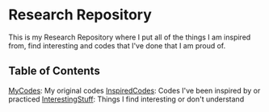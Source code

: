 # Research Repository

This is my Research Repository where I put all of the things I am inspired from, find interesting and codes that I've done that I am proud of.

## Table of Contents

[MyCodes](./MyCodes/): My original codes
[InspiredCodes](./InspiredCodes/): Codes I've been inspired by or practiced
[InterestingStuff](./InterestingStuff/): Things I find interesting or don't understand
